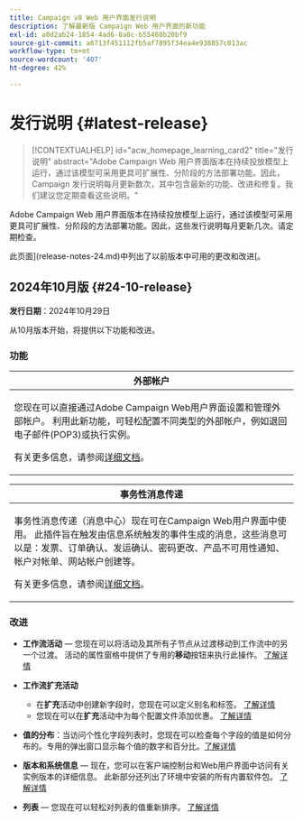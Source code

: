 ```yaml
---
title: Campaign v8 Web 用户界面发行说明
description: 了解最新版 Campaign Web 用户界面的新功能
exl-id: a0d2ab24-1854-4ad6-8a8c-b55488b20bf9
source-git-commit: a6713f451112fb5af7895f34ea4e938857c013ac
workflow-type: tm+mt
source-wordcount: '407'
ht-degree: 42%

---
```


# 发行说明 {#latest-release}

>[!CONTEXTUALHELP]
>id="acw_homepage_learning_card2"
>title="发行说明"
>abstract="Adobe Campaign Web 用户界面版本在持续投放模型上运行，通过该模型可采用更具可扩展性、分阶段的方法部署功能。因此，Campaign 发行说明每月更新数次，其中包含最新的功能、改进和修复。我们建议您定期查看这些说明。"

Adobe Campaign Web 用户界面版本在持续投放模型上运行，通过该模型可采用更具可扩展性、分阶段的方法部署功能。因此，这些发行说明每月更新几次。请定期检查。

此页面](release-notes-24.md)中列出了以前版本中可用的更改和改进[。

## 2024年10月版 {#24-10-release}

**发行日期**：2024年10月29日

从10月版本开始，将提供以下功能和改进。

### 功能

<table>
<thead>
<tr>
<th><strong>外部帐户</strong><br/></th>
</tr>
</thead>
<tbody>
<tr>
<td>
<p>您现在可以直接通过Adobe Campaign Web用户界面设置和管理外部帐户。 利用此新功能，可轻松配置不同类型的外部帐户，例如退回电子邮件(POP3)或执行实例。</p>
<p>有关更多信息，请参阅<a href="../administration/external-account.md">详细文档</a>。</p>
</td>
</tr>
</tbody>
</table>


<table>
<thead>
<tr>
<th><strong>事务性消息传递</strong><br/></th>
</tr>
</thead>
<tbody>
<tr>
<td>
<p>事务性消息传递（消息中心）现在可在Campaign Web用户界面中使用。 此插件旨在触发由信息系统触发的事件生成的消息，这些消息可以是：发票、订单确认、发运确认、密码更改、产品不可用性通知、帐户对帐单、网站帐户创建等。</p>
<p>有关更多信息，请参阅<a href="../transactional-messaging/transactional.md">详细文档</a>。</p>
</td>
</tr>
</tbody>
</table>

<!--table>
<thead>
<tr>
<th><strong>External deliveries</strong><br/></th>
</tr>
</thead>
<tbody>
<tr>
<td>
<p>You can now define External deliveries, and External delivery templates, in Campaign web user interface. With this mode, messages are generated in an input file which can be shared with your external provider. The External delivery mode is the default mode for the direct mail channel.</p>
</td>
</tr>
</tbody>
</table-->


### 改进

* **工作流活动** — 您现在可以将活动及其所有子节点从过渡移动到工作流中的另一个过渡。 活动的属性窗格中提供了专用的&#x200B;**移动**&#x200B;按钮来执行此操作。 [了解详情](../workflows/orchestrate-activities.md#move)

* **工作流扩充活动**

   * 在&#x200B;**扩充**&#x200B;活动中创建新字段时，您现在可以定义别名和标签。 [了解详情](../workflows/activities/enrichment.md#collection-settings)
   * 您现在可以在&#x200B;**扩充**&#x200B;活动中为每个配置文件添加优惠。 [了解详情](../workflows/activities/enrichment.md##add-offers)

* **值的分布**：当访问个性化字段列表时，您现在可以检查每个字段的值是如何分布的。专用的弹出窗口显示每个值的数字和百分比。[了解详情](../query/build-query.md#distribution-values-query)

* **版本和系统信息** — 现在，您可以在客户端控制台和Web用户界面中访问有关实例版本的详细信息。 此新部分还列出了环境中安装的所有内置软件包。 [了解详情](../get-started/user-interface.md#user-interface-about)

* **列表** — 您现在可以轻松对列表的值重新排序。 [了解详情](../get-started/work-with-folders.md)
